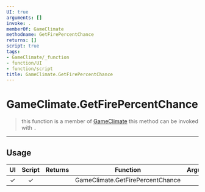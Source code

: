 ```yaml
---
UI: true
arguments: []
invoke: .
memberOf: GameClimate
methodname: GetFirePercentChance
returns: []
script: true
tags:
- GameClimate/_function
- function/UI
- function/script
title: GameClimate.GetFirePercentChance
---
```

# GameClimate.GetFirePercentChance
> this function is a member of [GameClimate](civ-6/lua/GameClimate.md)
> this method can be invoked with `.`
-----
## Usage
|  UI | Script | Returns | Function | Arguments |
|:---:|:------:|-------:|:--------:|:---------|
|✓|✓||GameClimate.GetFirePercentChance||
